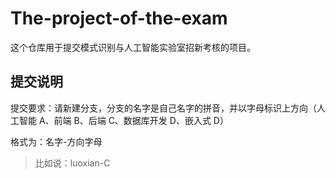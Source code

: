 # The-project-of-the-exam
这个仓库用于提交模式识别与人工智能实验室招新考核的项目。

## 提交说明

提交要求：请新建分支，分支的名字是自己名字的拼音，并以字母标识上方向（人工智能 A、前端 B、后端 C、数据库开发 D、嵌入式 D）

格式为：名字-方向字母

> 比如说：luoxian-C
